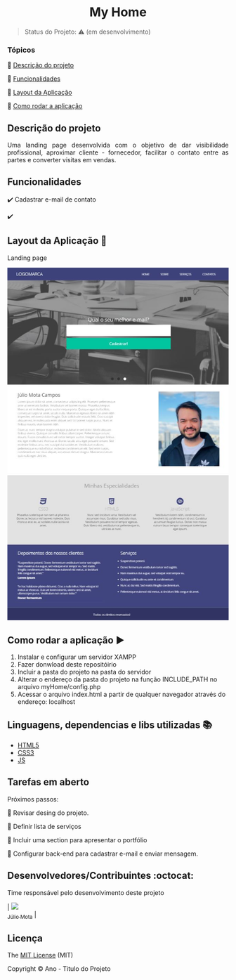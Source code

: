 <h1 align="center">My Home</h1>

> Status do Projeto: :warning: (em desenvolvimento)

### Tópicos

:small_blue_diamond: [Descrição do projeto](#descrição-do-projeto)

:small_blue_diamond: [Funcionalidades](#funcionalidades)

:small_blue_diamond: [Layout da Aplicação](#layout-da-aplicação-dash)

:small_blue_diamond: [Como rodar a aplicação](#como-rodar-a-aplicação-arrow_forward)

## Descrição do projeto 

<p align="justify">
  Uma landing page desenvolvida com o objetivo de dar visibilidade profissional, aproximar cliente - fornecedor, facilitar o contato entre as partes e converter visitas em vendas.
</p>

## Funcionalidades

:heavy_check_mark: Cadastrar e-mail de contato

:heavy_check_mark: 

## Layout da Aplicação :dash:

Landing page

<img src="https://github.com/juliocamposmota/myHomePage/blob/master/github/layout_top.JPG">
<img src="https://github.com/juliocamposmota/myHomePage/blob/master/github/layout_bottom.JPG">

## Como rodar a aplicação :arrow_forward:

1. Instalar e configurar um servidor XAMPP
2. Fazer donwload deste repositóirio
3. Incluir a pasta do projeto na pasta do servidor
4. Alterar o endereço da pasta do projeto na função INCLUDE_PATH no arquivo myHome/config.php
5. Acessar o arquivo index.html a partir de qualquer navegador através do endereço: localhost

## Linguagens, dependencias e libs utilizadas :books:

- [HTML5](https://www.w3schools.com/html/default.asp)
- [CSS3](https://www.w3schools.com/css/default.asp)
- [JS](https://www.w3schools.com/js/default.asp)

## Tarefas em aberto

Próximos passos:

:memo: Revisar desing do projeto.

:memo: Definir lista de serviços

:memo: Incluir uma section para apresentar o portfólio

:memo: Configurar back-end para cadastrar e-mail e enviar mensagem.

## Desenvolvedores/Contribuintes :octocat:

Time responsável pelo desenvolvimento deste projeto

| [<img src="https://avatars3.githubusercontent.com/u/68956245?s=460&u=b7f1c48f3332d7dc29f2ec71c70116c6efff47d0&v=4" width=115><br><sub>Júlio Mota</sub>](https://github.com/juliocamposmota) |

## Licença 

The [MIT License]() (MIT)

Copyright :copyright: Ano - Titulo do Projeto

